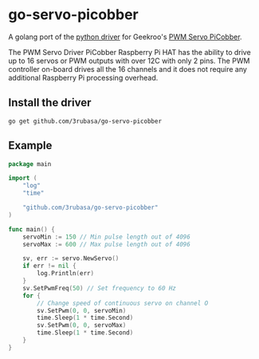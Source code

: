 # go-servo-picobber

A golang port of the
[python driver](https://github.com/geekroo/Geekroo-PiCobber-PWMServo) for Geekroo's
[PWM Servo PiCobber](http://www.robotshop.com/ca/en/pwm-servo-driver-picobber-raspberry-pi-hat.html).

The PWM Servo Driver PiCobber Raspberry Pi HAT has the ability to drive
up to 16 servos or PWM outputs with over 12C with only 2 pins. The PWM
controller on-board drives all the 16 channels and it does not require
any additional Raspberry Pi processing overhead.

## Install the driver

```shell
go get github.com/3rubasa/go-servo-picobber
```

## Example

```go
package main

import (
    "log"
    "time"

    "github.com/3rubasa/go-servo-picobber"
)

func main() {
    servoMin := 150 // Min pulse length out of 4096
    servoMax := 600 // Max pulse length out of 4096

    sv, err := servo.NewServo()
    if err != nil {
        log.Println(err)
    }
    sv.SetPwmFreq(50) // Set frequency to 60 Hz
    for {
        // Change speed of continuous servo on channel O
        sv.SetPwm(0, 0, servoMin)
        time.Sleep(1 * time.Second)
        sv.SetPwm(0, 0, servoMax)
        time.Sleep(1 * time.Second)
    }
}
```
